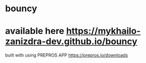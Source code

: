 # bouncy
# available here https://mykhailo-zanizdra-dev.github.io/bouncy
built with using PREPROS APP https://prepros.io/downloads

